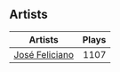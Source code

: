 ## Artists
Artists | Plays 
----- | -----: 
[José Feliciano](/artists/jose-feliciano-30507) | 1107

